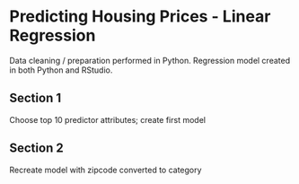 # Predicting Housing Prices - Linear Regression

Data cleaning / preparation performed in Python.
Regression model created in both Python and RStudio.

## Section 1
Choose top 10 predictor attributes; create first model

## Section 2
Recreate model with zipcode converted to category
